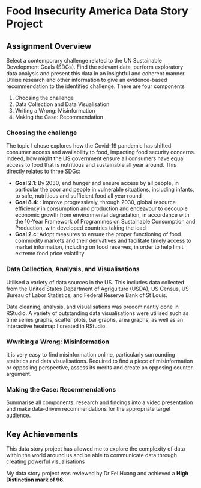 # Food Insecurity America Data Story Project

## Assignment Overview

Select a contemporary challenge related to the UN Sustainable Development Goals (SDGs). Find the relevant data, perform exploratory data analysis and present this data in an insightful and coherent manner. Utilise research and other information to give an evidence-based recommendation to the identified challenge.
There are four components

1. Choosing the challenge
2. Data Collection and Data Visualisation
3. Writing a Wrong: Misinformation
4. Making the Case: Recommendation

### Choosing the challenge

The topic I chose explores how the Covid-19 pandemic has shifted consumer access and availability to food, impacting food security concerns. Indeed, how might the US government ensure all consumers have equal access to food that is nutritious and sustainable all year around. This directly relates to three SDGs:

- **Goal 2.1**: By 2030, end hunger and ensure access by all people, in particular the poor and people in vulnerable situations, including infants, to safe, nutritious and sufficient food all year round
- **Goal 8.4**: : Improve progressively, through 2030, global resource efficiency in consumption and production and endeavour to decouple economic growth from environmental degradation, in accordance with the 10-Year Framework of Programmes on Sustainable Consumption and Production, with developed countries taking the lead
- **Goal 2.c**: Adopt measures to ensure the proper functioning of food commodity markets and their derivatives and facilitate timely access to market information, including on food reserves, in order to help limit extreme food price volatility

### Data Collection, Analysis, and Visualisations

Utilised a variety of data sources in the US. This includes data collected from the United States Department of Agrigulture (USDA), US Census, US Bureau of Labor Statistics, and Federal Reserve Bank of St Louis.

Data cleaning, analysis, and visualisations was predominantly done in RStudio. A variety of outstanding data visualisations were utilised such as time series graphs, scatter plots, bar graphs, area graphs, as well as an interactive heatmap I created in RStudio.

### Wwriting a Wrong: Misinformation

It is very easy to find misinformation online, particularly surrounding statistics and data visualisations. Required to find a piece of misinformation or opposiing perspective, assess its merits and create an opposing counter-argument.

### Making the Case: Recommendations

Summarise all components, research and findings into a video presentation and make data-driven recommendations for the appropriate target audience.

## Key Achievements

This data story project has allowed me to explore the complexity of data within the world around us and be able to communicate data through creating powerful visualisations

My data story project was reviewed by Dr Fei Huang and achieved a **High Distinction mark of 96**.
